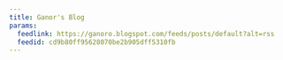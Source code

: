 ```yaml
---
title: Ganor's Blog
params:
  feedlink: https://ganoro.blogspot.com/feeds/posts/default?alt=rss
  feedid: cd9b80ff95628070be2b905dff5310fb
---
```

